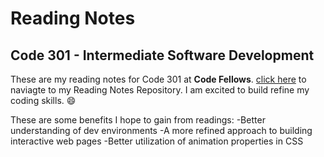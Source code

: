 # Reading Notes
## Code 301 - Intermediate Software Development
These are my reading notes for Code 301 at **Code Fellows**. [click here](https://github.com/Seon2020/reading-notes.git) to naviagte to my Reading Notes Repository. I am excited to build refine my coding skills. :smile: 

These are some benefits I hope to gain from readings:
-Better understanding of dev environments
-A more refined approach to building interactive web pages
-Better utilization of animation properties in CSS


